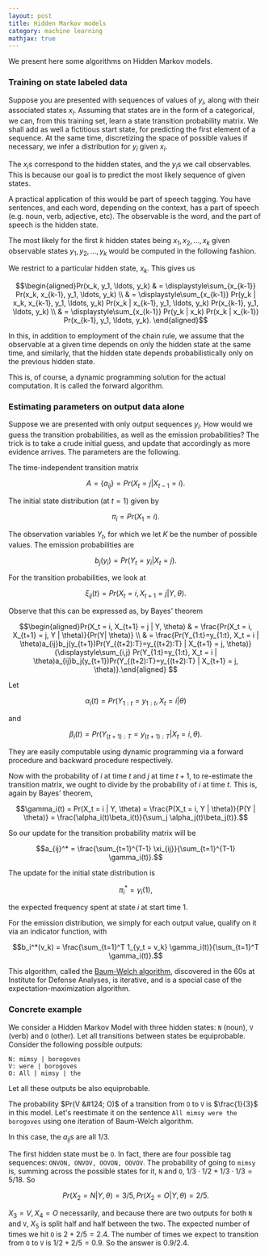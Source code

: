 ```yaml
---
layout: post
title: Hidden Markov models
category: machine learning
mathjax: true
---
```


We present here some algorithms on Hidden Markov models.

### Training on state labeled data

Suppose you are presented with sequences of values of $y_i$, along with their associated states $x_i$. Assuming that states are in the form of a categorical, we can, from this training set, learn a state transition probability matrix. We shall add as well a fictitious start state, for predicting the first element of a sequence. At the same time, discretizing the space of possible values if necessary, we infer a distribution for $y_i$ given $x_i$.

The $x_i$s correspond to the hidden states, and the $y_i$s we call observables. This is because our goal is to predict the most likely sequence of given states.

A practical application of this would be part of speech tagging. You have sentences, and each word, depending on the context, has a part of speech (e.g. noun, verb, adjective, etc). The observable is the word, and the part of speech is the hidden state.

The most likely for the first $k$ hidden states being $x_1, x_2, \ldots, x_k$ given observable states $y_1, y_2, \ldots, y_k$ would be computed in the following fashion.

We restrict to a particular hidden state, $x_k$. This gives us

$$\begin{aligned}Pr(x_k, y_1, \ldots, y_k) & = \displaystyle\sum_{x_{k-1}} Pr(x_k, x_{k-1}, y_1, \ldots, y_k) \\
& = \displaystyle\sum_{x_{k-1}} Pr(y_k | x_k, x_{k-1}, y_1, \ldots, y_k) Pr(x_k | x_{k-1}, y_1, \ldots, y_k) Pr(x_{k-1}, y_1, \ldots, y_k) \\
& = \displaystyle\sum_{x_{k-1}} Pr(y_k | x_k) Pr(x_k | x_{k-1}) Pr(x_{k-1}, y_1, \ldots, y_k).
\end{aligned}$$

In this, in addition to employment of the chain rule, we assume that the observable at a given time depends on only the hidden state at the same time, and similarly, that the hidden state depends probabilistically only on the previous hidden state.

This is, of course, a dynamic programming solution for the actual computation. It is called the forward algorithm.

### Estimating parameters on output data alone

Suppose we are presented with only output sequences $y_i$. How would we guess the transition probabilities, as well as the emission probabilities? The trick is to take a crude initial guess, and update that accordingly as more evidence arrives. The parameters are the following.

The time-independent transition matrix

$$A = \{a_{ij}\} = Pr(X_t = j|X_{t-1} = i).$$

The initial state distribution (at $t = 1$) given by

$$\pi_i = Pr(X_1 = i).$$

The observation variables $Y_t$, for which we let $K$ be the number of possible values. The emission probabilities are

$$b_j(y_i) = Pr(Y_t = y_i | X_t = j).$$

For the transition probabilities, we look at

$$\xi_{ij}(t) = Pr(X_t = i, X_{t+1} = j | Y, \theta).$$

Observe that this can be expressed as, by Bayes' theorem

$$\begin{aligned}Pr(X_t = i, X_{t+1} = j | Y, \theta) & = \frac{Pr(X_t = i, X_{t+1} = j, Y | \theta)}{Pr(Y| \theta)} \\
& = \frac{Pr(Y_{1:t}=y_{1:t}, X_t = i | \theta)a_{ij}b_j(y_{t+1})Pr(Y_{(t+2):T}=y_{(t+2):T} | X_{t+1} = j, \theta)}{\displaystyle\sum_{i,j} Pr(Y_{1:t}=y_{1:t}, X_t = i | \theta)a_{ij}b_j(y_{t+1})Pr(Y_{(t+2):T}=y_{(t+2):T} | X_{t+1} = j, \theta)}.\end{aligned}
$$

Let

$$\alpha_{i}(t) = Pr(Y_{1:t} = y_{1:t}, X_t = i | \theta)$$

and

$$\beta_{i}(t) = Pr(Y_{(t+1):T} = y_{(t+1):T}| X_t = i, \theta).$$

They are easily computable using dynamic programming via a forward procedure and backward procedure respectively.

Now with the probability of $i$ at time $t$ and $j$ at time $t+1$, to re-estimate the transition matrix, we ought to divide by the probability of $i$ at time $t$. This is, again by Bayes' theorem,

$$\gamma_i(t) = Pr(X_t = i | Y, \theta) = \frac{P(X_t = i, Y | \theta)}{P(Y | \theta)} = \frac{\alpha_i(t)\beta_i(t)}{\sum_j \alpha_j(t)\beta_j(t)}.$$

So our update for the transition probability matrix will be

$$a_{ij}^* = \frac{\sum_{t=1}^{T-1} \xi_{ij}}{\sum_{t=1}^{T-1} \gamma_i(t)}.$$

The update for the initial state distribution is

$$\pi_i^* = \gamma_i(1),$$

the expected frequency spent at state $i$ at start time $1$.

For the emission distribution, we simply for each output value, qualify on it via an indicator function, with

$$b_i^*(v_k) = \frac{\sum_{t=1}^T 1_{y_t = v_k} \gamma_i(t)}{\sum_{t=1}^T \gamma_i(t)}.$$

This algorithm, called the [Baum-Welch algorithm](https://en.wikipedia.org/wiki/Baum%E2%80%93Welch_algorithm), discovered in the 60s at Institute for Defense Analyses, is iterative, and is a special case of the expectation-maximization algorithm.

### Concrete example

We consider a Hidden Markov Model with three hidden states: `N` (noun), `V` (verb) and `O` (other). Let all transitions between states be equiprobable. Consider the following possible outputs:

```
N: mimsy | borogoves
V: were | borogoves
O: All | mimsy | the
```

Let all these outputs be also equiprobable.

The probability $Pr(V &#124; O)$ of a transition from `O` to `V` is $\frac{1}{3}$ in this model. Let's reestimate it on the sentence `All mimsy were the borogoves` using one iteration of Baum-Welch algorithm.

In this case, the $a_{ij}$s are all $1/3$.

The first hidden state must be `O`. In fact, there are four possible tag sequences: `ONVON, ONVOV, OOVON, OOVOV`. The probability of going to `mimsy` is, summing across the possible states for it, `N` and `O`, $1/3 \cdot 1/2 + 1/3 \cdot 1/3 = 5/18$. So

$$Pr(X_2 = N | Y, \theta) = 3/5, Pr(X_2 = O | Y, \theta) = 2/5.$$

$X_3 = V, X_4 = O$ necessarily, and because there are two outputs for both `N` and `V`, $X_5$ is split half and half between the two. The expected number of times we hit `O` is $2 + 2/5 = 2.4$. The number of times we expect to transition from `O` to `V` is $1/2 + 2/5 = 0.9$. So the answer is $0.9 / 2.4$.


